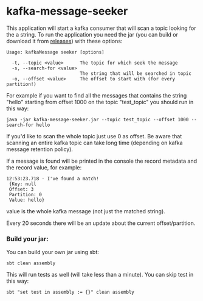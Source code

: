 # kafka-message-seeker
 
This application will start a kafka consumer that will scan a topic looking for the a string.
To run the application you need the jar (you can build or download it from [releases](https://github.com/LFilips/kafka-message-seeker/releases)) with these options:

```
Usage: kafkaMessage seeker [options]

  -t, --topic <value>      The topic for which seek the message
  -s, --search-for <value>
                           The string that will be searched in topic
  -o, --offset <value>     The offset to start with (for every partition!)
```

For example if you want to find all the messages that contains the string "hello" starting from
offset 1000 on the topic "test_topic" you should run in this way:

`java -jar kafka-message-seeker.jar --topic test_topic --offset 1000 --search-for hello`

If you'd like to scan the whole topic just use 0 as offset. Be aware that scanning an entire kafka topic 
can take long time (depending on kafka message retention policy).

If a message is found will be printed in the console the record metadata and the record value, 
for example:

```
12:53:23.718 - I've found a match!
 {Key: null
 Offset: 3
 Partition: 0
 Value: hello}
```

value is the whole kafka message (not just the matched string).

Every 20 seconds there will be an update about the current offset/partition.

### Build your jar:

You can build your own jar using sbt:
```
sbt clean assembly
```

This will run tests as well (will take less than a minute). You can skip test in this way:

```
sbt "set test in assembly := {}" clean assembly
```